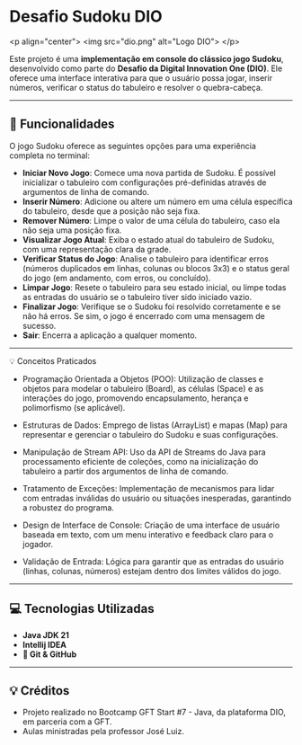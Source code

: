 
# Desafio Sudoku DIO

\<p align="center"\>
\<img src="dio.png" alt="Logo DIO"\>
\</p\>

Este projeto é uma **implementação em console do clássico jogo Sudoku**, desenvolvido como parte do **Desafio da Digital Innovation One (DIO)**. Ele oferece uma interface interativa para que o usuário possa jogar, inserir números, verificar o status do tabuleiro e resolver o quebra-cabeça.

---

## 🚀 Funcionalidades

O jogo Sudoku oferece as seguintes opções para uma experiência completa no terminal:

* **Iniciar Novo Jogo**: Comece uma nova partida de Sudoku. É possível inicializar o tabuleiro com configurações pré-definidas através de argumentos de linha de comando.
* **Inserir Número**: Adicione ou altere um número em uma célula específica do tabuleiro, desde que a posição não seja fixa.
* **Remover Número**: Limpe o valor de uma célula do tabuleiro, caso ela não seja uma posição fixa.
* **Visualizar Jogo Atual**: Exiba o estado atual do tabuleiro de Sudoku, com uma representação clara da grade.
* **Verificar Status do Jogo**: Analise o tabuleiro para identificar erros (números duplicados em linhas, colunas ou blocos 3x3) e o status geral do jogo (em andamento, com erros, ou concluído).
* **Limpar Jogo**: Resete o tabuleiro para seu estado inicial, ou limpe todas as entradas do usuário se o tabuleiro tiver sido iniciado vazio.
* **Finalizar Jogo**: Verifique se o Sudoku foi resolvido corretamente e se não há erros. Se sim, o jogo é encerrado com uma mensagem de sucesso.
* **Sair**: Encerra a aplicação a qualquer momento.

-----
💡 Conceitos Praticados


- Programação Orientada a Objetos (POO): Utilização de classes e objetos para modelar o tabuleiro (Board), as células (Space) e as interações do jogo, promovendo encapsulamento, herança e polimorfismo (se aplicável).

- Estruturas de Dados: Emprego de listas (ArrayList) e mapas (Map) para representar e gerenciar o tabuleiro do Sudoku e suas configurações.

- Manipulação de Stream API: Uso da API de Streams do Java para processamento eficiente de coleções, como na inicialização do tabuleiro a partir dos argumentos de linha de comando.

- Tratamento de Exceções: Implementação de mecanismos para lidar com entradas inválidas do usuário ou situações inesperadas, garantindo a robustez do programa.

- Design de Interface de Console: Criação de uma interface de usuário baseada em texto, com um menu interativo e feedback claro para o jogador.

- Validação de Entrada: Lógica para garantir que as entradas do usuário (linhas, colunas, números) estejam dentro dos limites válidos do jogo.

-----

## 💻 Tecnologias Utilizadas

* **Java JDK 21**
* **Intellij IDEA**
* **🔁 Git & GitHub**
-----

## 💡 Créditos
    
- Projeto realizado no Bootcamp GFT Start #7 - Java, da plataforma DIO, em parceria com a GFT.
- Aulas ministradas pela professor José Luiz.
